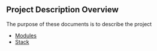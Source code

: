 ## Project Description Overview

The purpose of these documents is to describe the project

- [Modules](modules.md)
- [Stack](stack.md)
